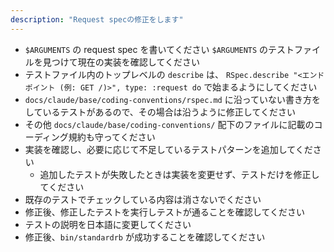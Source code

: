 ```yaml
---
description: "Request specの修正をします"
---
```


- `$ARGUMENTS` の request spec を書いてください
  `$ARGUMENTS` のテストファイルを見つけて現在の実装を確認してください
- テストファイル内のトップレベルの `describe` は、 `RSpec.describe "<エンドポイント (例: GET /)>", type: :request do` で始まるようにしてください
- `docs/claude/base/coding-conventions/rspec.md` に沿っていない書き方をしているテストがあるので、その場合は沿うように修正してください
- その他 `docs/claude/base/coding-conventions/` 配下のファイルに記載のコーディング規約も守ってください
- 実装を確認し、必要に応じて不足しているテストパターンを追加してください
  - 追加したテストが失敗したときは実装を変更せず、テストだけを修正してください
- 既存のテストでチェックしている内容は消さないでください
- 修正後、修正したテストを実行しテストが通ることを確認してください
- テストの説明を日本語に変更してください
- 修正後、`bin/standardrb` が成功することを確認してください
